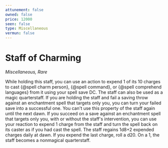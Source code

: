 ```yaml
---
attunement: false
owned: false
price: 12000
seen: false
type: Miscellaneous
vermun: false
---
```

# Staff of Charming

*Miscellaneous, Rare*

While holding this staff, you can use an action to expend 1 of its 10 charges to cast {@spell charm person}, {@spell command}, or {@spell comprehend languages} from it using your spell save DC. The staff can also be used as a magic quarterstaff. If you are holding the staff and fail a saving throw against an enchantment spell that targets only you, you can turn your failed save into a successful one. You can't use this property of the staff again until the next dawn. If you succeed on a save against an enchantment spell that targets only you, with or without the staff's intervention, you can use your reaction to expend 1 charge from the staff and turn the spell back on its caster as if you had cast the spell. The staff regains 1d8+2 expended charges daily at dawn. If you expend the last charge, roll a d20. On a 1, the staff becomes a nonmagical quarterstaff.